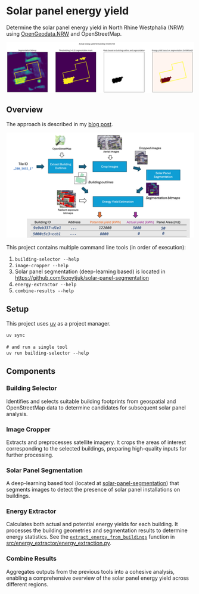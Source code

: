 # Solar panel energy yield

Determine the solar panel energy yield in North Rhine Westphalia (NRW) using [OpenGeodata.NRW](https://www.opengeodata.nrw.de/produkte/) and OpenStreetMap.

![actual-energy-yield-extraction](docs/actual-energy-yield-extraction.png)

## Overview

The approach is described in my [blog post](https://kopytjuk.github.io/posts/solar-panel-analysis/).

![methodology](docs/methodology.png)

This project contains multiple command line tools (in order of execution):

1. `building-selector --help`
2. `image-cropper --help`
3. Solar panel segmentation (deep-learning based) is located in https://github.com/kopytjuk/solar-panel-segmentation
4. `energy-extractor --help`
5. `combine-results --help`


## Setup

This project uses [uv](https://docs.astral.sh/uv/) as a project manager.

```shell
uv sync

# and run a single tool
uv run building-selector --help
```

## Components

### Building Selector
Identifies and selects suitable building footprints from geospatial and OpenStreetMap data to determine candidates for subsequent solar panel analysis.

### Image Cropper
Extracts and preprocesses satellite imagery. It crops the areas of interest corresponding to the selected buildings, preparing high-quality inputs for further processing.

### Solar Panel Segmentation
A deep-learning based tool (located at [solar-panel-segmentation](https://github.com/kopytjuk/solar-panel-segmentation)) that segments images to detect the presence of solar panel installations on buildings.

### Energy Extractor
Calculates both actual and potential energy yields for each building. It processes the building geometries and segmentation results to determine energy statistics. See the [`extract_energy_from_buildings`](src/energy_extractor/energy_extraction.py) function in [src/energy_extractor/energy_extraction.py](src/energy_extractor/energy_extraction.py).

### Combine Results
Aggregates outputs from the previous tools into a cohesive analysis, enabling a comprehensive overview of the solar panel energy yield across different regions.
